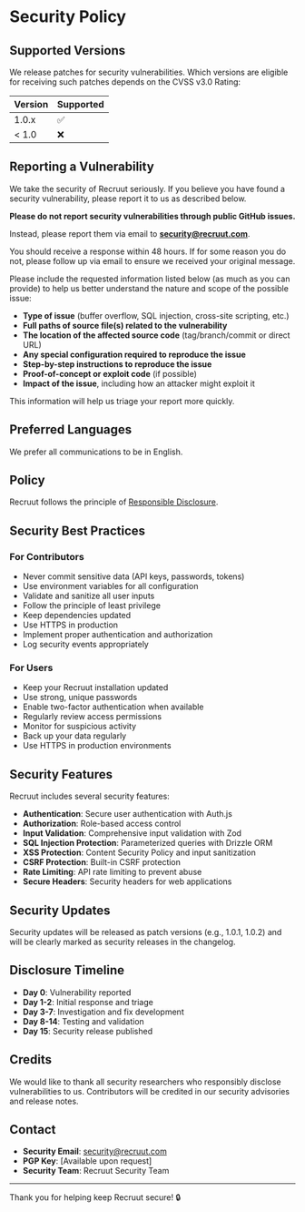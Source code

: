 # Security Policy

## Supported Versions

We release patches for security vulnerabilities. Which versions are eligible for receiving such patches depends on the CVSS v3.0 Rating:

| Version | Supported          |
| ------- | ------------------ |
| 1.0.x   | :white_check_mark: |
| < 1.0   | :x:                |

## Reporting a Vulnerability

We take the security of Recruut seriously. If you believe you have found a security vulnerability, please report it to us as described below.

**Please do not report security vulnerabilities through public GitHub issues.**

Instead, please report them via email to **security@recruut.com**.

You should receive a response within 48 hours. If for some reason you do not, please follow up via email to ensure we received your original message.

Please include the requested information listed below (as much as you can provide) to help us better understand the nature and scope of the possible issue:

- **Type of issue** (buffer overflow, SQL injection, cross-site scripting, etc.)
- **Full paths of source file(s) related to the vulnerability**
- **The location of the affected source code** (tag/branch/commit or direct URL)
- **Any special configuration required to reproduce the issue**
- **Step-by-step instructions to reproduce the issue**
- **Proof-of-concept or exploit code** (if possible)
- **Impact of the issue**, including how an attacker might exploit it

This information will help us triage your report more quickly.

## Preferred Languages

We prefer all communications to be in English.

## Policy

Recruut follows the principle of [Responsible Disclosure](https://en.wikipedia.org/wiki/Responsible_disclosure).

## Security Best Practices

### For Contributors

- Never commit sensitive data (API keys, passwords, tokens)
- Use environment variables for all configuration
- Validate and sanitize all user inputs
- Follow the principle of least privilege
- Keep dependencies updated
- Use HTTPS in production
- Implement proper authentication and authorization
- Log security events appropriately

### For Users

- Keep your Recruut installation updated
- Use strong, unique passwords
- Enable two-factor authentication when available
- Regularly review access permissions
- Monitor for suspicious activity
- Back up your data regularly
- Use HTTPS in production environments

## Security Features

Recruut includes several security features:

- **Authentication**: Secure user authentication with Auth.js
- **Authorization**: Role-based access control
- **Input Validation**: Comprehensive input validation with Zod
- **SQL Injection Protection**: Parameterized queries with Drizzle ORM
- **XSS Protection**: Content Security Policy and input sanitization
- **CSRF Protection**: Built-in CSRF protection
- **Rate Limiting**: API rate limiting to prevent abuse
- **Secure Headers**: Security headers for web applications

## Security Updates

Security updates will be released as patch versions (e.g., 1.0.1, 1.0.2) and will be clearly marked as security releases in the changelog.

## Disclosure Timeline

- **Day 0**: Vulnerability reported
- **Day 1-2**: Initial response and triage
- **Day 3-7**: Investigation and fix development
- **Day 8-14**: Testing and validation
- **Day 15**: Security release published

## Credits

We would like to thank all security researchers who responsibly disclose vulnerabilities to us. Contributors will be credited in our security advisories and release notes.

## Contact

- **Security Email**: security@recruut.com
- **PGP Key**: [Available upon request]
- **Security Team**: Recruut Security Team

---

Thank you for helping keep Recruut secure! 🔒 